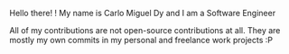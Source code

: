 Hello there! !
My name is Carlo Miguel Dy and I am a Software Engineer

All of my contributions are not open-source contributions at all. They are mostly my own commits in my personal and freelance work projects :P
